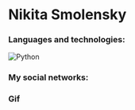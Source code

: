 # Nikita Smolensky

### Languages and technologies:
![Python](https://img.shields.io/badge/Python-306998)


### My social networks:

### Gif